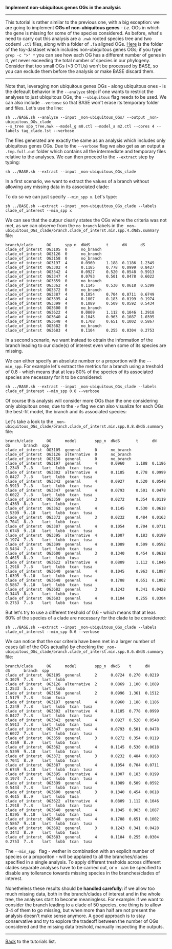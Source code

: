 **Implement non-ubiquitous genes OGs in the analysis**

---

This tutorial is rather similar to the previous one, with a big exception: 
we are going to implement **OGs of non-ubiquitous genes** - _i.e._ OGs in which the gene is missing for some of the species considered.
As before, what's need to carry out this analysis are a ```.nwk``` rooted species tree and two codeml ```.ctl``` files, along with a folder of ```.fa``` aligned OGs.
[Here](https://github.com/for-giobbe/BASE/tree/master/example/_non-ubiquitous_OGs) is the folder of the toy-dastaset which includes non-ubiquitous genes OGs; if 
you type ``` grep -c ">" *``` you can see how each OG has a different number of genes in it, yet never exceeding the total number of species in our phylogeny.
Consider that too small OGs (<3 OTUs) won't be processed by BASE, so you can exclude them before the analysis or make BASE discard them.

---

Note that, leveraging non ubiquitous genes OGs - along ubiquitous ones - is the defeault behavior in the ```--analyze``` step: if one wants 
to restrict the analyses to just ubiquitous OGs, the ```--ubiquitous``` flag needs to be used. We can also include ```--verbose``` so that BASE
 won't erase its temporary folder and files. Let's use the line:

```
sh ../BASE.sh --analyze --input _non-ubiquitous_OGs/ --output _non-ubiquitous_OGs_clade 
--s_tree spp_tree.nwk --model_g m0.ctl --model_a m2.ctl --cores 4 --labels tag_clade.lst --verbose
```

The files generated are exactly the same as an analysis which includes only ubiquitous genes OGs.
Due to the ```--verbose``` flag we also get as an output a ```.tmp.full.out``` folder which contains all the intermediate and temporary files relative to the analyses. 
We can then proceed to the ```--extract``` step by typing:

```
sh ../BASE.sh --extract --input _non-ubiquitous_OGs_clade
```

In a first scenario, we want to extract the values of a branch without allowing any missing data in its associated clade:

To do so we can just specify ```--min_spp x```.  Let's type:

```
sh ../BASE.sh --extract --input _non-ubiquitous_OGs_clade --labels clade_of_interest --min_spp x
```

We can see that the outpur clearly states the OGs where the criteria was not met, as we can observe from the ```no_branch``` labels
in the ```_non-ubiquitous_OGs_clade/branch.clade_of_interst.min.spp.4.dNdS.summary``` file:

```
branch/clade      OG      spp_n  dNdS       t      dN      dS
clade_of_interst  OG3105  0      no_branch
clade_of_interst  OG3126  0      no_branch
clade_of_interst  OG3158  0      no_branch
clade_of_interst  OG3197  4      0.0960     1.188  0.1186  1.2349
clade_of_interst  OG3302  4      0.1185     0.778  0.0999  0.8427
clade_of_interst  OG3342  4      0.0927     0.520  0.0548  0.5913
clade_of_interst  OG3347  4      0.0793     0.501  0.0478  0.6022
clade_of_interst  OG3359  0      no_branch
clade_of_interst  OG3362  4      0.1145     0.530  0.0618  0.5399
clade_of_interst  OG3372  0      no_branch
clade_of_interst  OG3387  4      0.1054     0.704  0.0711  0.6749
clade_of_interst  OG3395  4      0.1007     0.183  0.0199  0.1974
clade_of_interst  OG3399  4      0.1089     0.509  0.0592  0.5434
clade_of_interst  OG3600  0      no_branch
clade_of_interst  OG3622  4      0.0809     1.112  0.1046  1.2918
clade_of_interst  OG3640  4      0.1045     0.963  0.1087  1.0395
clade_of_interst  OG3648  4      0.1708     0.651  0.1002  0.5867
clade_of_interst  OG3682  0      no_branch
clade_of_interst  OG3683  4      0.1104     0.255  0.0304  0.2753
```

In a second scenario, we want instead to obtain the information of the branch leading to our clade(s) of interest even when some of its species are missing.

We can either specify an absolute number or a proportion with the ```--min_spp```. For example let's extract the metrics
for a branch using a treshold of 0.8 - which means that at leas 80% of the species of its associated species are necessary for it to be considered:

```
sh ../BASE.sh --extract --input _non-ubiquitous_OGs_clade --labels clade_of_interest --min_spp 0.8 --verbose
```

Of course this analysis will consider more OGs than the one considering only ubiquitous ones; due to the ```-v``` flag we can also visualize for each OGs
the best-fit model, the branch and its associated species:

Let's take a look to the ```_non-ubiquitous_OGs_clade/branch.clade_of_interst.min.spp.0.8.dNdS.summary``` file: 

```
branch/clade      OG      model        spp_n  dNdS       t      dN      dS      branch  spp
clade_of_interst  OG3105  general      0      no_branch
clade_of_interst  OG3126  alternative  0      no_branch
clade_of_interst  OG3158  general      0      no_branch
clade_of_interst  OG3197  general      4      0.0960     1.188  0.1186  1.2349  7..8    lart  lubb  tcan  tusa
clade_of_interst  OG3302  alternative  4      0.1185     0.778  0.0999  0.8427  7..8    lart  lubb  tcan  tusa
clade_of_interst  OG3342  general      4      0.0927     0.520  0.0548  0.5913  7..8    lart  lubb  tcan  tusa
clade_of_interst  OG3347  general      4      0.0793     0.501  0.0478  0.6022  7..8    lart  lubb  tcan  tusa
clade_of_interst  OG3359  general      3      0.0272     0.354  0.0119  0.4369  8..9    lart  lubb  tcan
clade_of_interst  OG3362  general      4      0.1145     0.530  0.0618  0.5399  9..10   lart  lubb  tcan  tusa
clade_of_interst  OG3372  general      3      0.0232     0.484  0.0163  0.7041  8..9    lart  lubb  tcan
clade_of_interst  OG3387  general      4      0.1054     0.704  0.0711  0.6749  9..10   lart  lubb  tcan  tusa
clade_of_interst  OG3395  alternative  4      0.1007     0.183  0.0199  0.1974  7..8    lart  lubb  tcan  tusa
clade_of_interst  OG3399  general      4      0.1089     0.509  0.0592  0.5434  7..8    lart  lubb  tcan  tusa
clade_of_interst  OG3600  general      3      0.1340     0.454  0.0618  0.4615  8..9    lart  lubb  tusa
clade_of_interst  OG3622  alternative  4      0.0809     1.112  0.1046  1.2918  7..8    lart  lubb  tcan  tusa
clade_of_interst  OG3640  general      4      0.1045     0.963  0.1087  1.0395  9..10   lart  lubb  tcan  tusa
clade_of_interst  OG3648  general      4      0.1708     0.651  0.1002  0.5867  9..10   lart  lubb  tcan  tusa
clade_of_interst  OG3682  general      3      0.1243     0.341  0.0428  0.3443  8..9    lart  lubb  tusa
clade_of_interst  OG3683  general      4      0.1104     0.255  0.0304  0.2753  7..8    lart  lubb  tcan  tusa
```

But let's try to use a different treshold of 0.6 - which means that at leas 60% of the species of a clade are necessary for the clade to be considered:

```
sh ../BASE.sh --extract --input _non-ubiquitous_OGs_clade --labels clade_of_interest --min_spp 0.6 --verbose
```

We can notice that the our criteria have been met in a larger number of cases (all of the OGs actually)
by checking the ```_non-ubiquitous_OGs_clade/branch.clade_of_interst.min.spp.0.6.dNdS.summary``` file:

```
branch/clade      OG      model        spp_n  dNdS    t      dN      dS      branch  spp
clade_of_interst  OG3105  general      2      0.0724  0.270  0.0219  0.3029  7..8    lart  lubb
clade_of_interst  OG3126  alternative  2      0.0869  1.100  0.1089  1.2533  5..6    lart  lubb
clade_of_interst  OG3158  general      2      0.0996  1.361  0.1512  1.5179  7..8    tcan  tusa
clade_of_interst  OG3197  general      4      0.0960  1.188  0.1186  1.2349  7..8    lart  lubb  tcan  tusa
clade_of_interst  OG3302  alternative  4      0.1185  0.778  0.0999  0.8427  7..8    lart  lubb  tcan  tusa
clade_of_interst  OG3342  general      4      0.0927  0.520  0.0548  0.5913  7..8    lart  lubb  tcan  tusa
clade_of_interst  OG3347  general      4      0.0793  0.501  0.0478  0.6022  7..8    lart  lubb  tcan  tusa
clade_of_interst  OG3359  general      3      0.0272  0.354  0.0119  0.4369  8..9    lart  lubb  tcan
clade_of_interst  OG3362  general      4      0.1145  0.530  0.0618  0.5399  9..10   lart  lubb  tcan  tusa
clade_of_interst  OG3372  general      3      0.0232  0.484  0.0163  0.7041  8..9    lart  lubb  tcan
clade_of_interst  OG3387  general      4      0.1054  0.704  0.0711  0.6749  9..10   lart  lubb  tcan  tusa
clade_of_interst  OG3395  alternative  4      0.1007  0.183  0.0199  0.1974  7..8    lart  lubb  tcan  tusa
clade_of_interst  OG3399  general      4      0.1089  0.509  0.0592  0.5434  7..8    lart  lubb  tcan  tusa
clade_of_interst  OG3600  general      3      0.1340  0.454  0.0618  0.4615  8..9    lart  lubb  tusa
clade_of_interst  OG3622  alternative  4      0.0809  1.112  0.1046  1.2918  7..8    lart  lubb  tcan  tusa
clade_of_interst  OG3640  general      4      0.1045  0.963  0.1087  1.0395  9..10   lart  lubb  tcan  tusa
clade_of_interst  OG3648  general      4      0.1708  0.651  0.1002  0.5867  9..10   lart  lubb  tcan  tusa
clade_of_interst  OG3682  general      3      0.1243  0.341  0.0428  0.3443  8..9    lart  lubb  tusa
clade_of_interst  OG3683  general      4      0.1104  0.255  0.0304  0.2753  7..8    lart  lubb  tcan  tusa

```

The ```--min_spp ``` flag - wether in combination with an explicit number of species or a proporiton - will be applaied to all the branches/clades specified
in a single analysis. To apply different tresholds across different clades separate analyses have to be carried out, or  ```x ``` can be specified to disable 
any tollerance towards missing species in the branches/clades of interest.

Nonetheless these results should be **handled carefully**: if we allow too much missing data, both in the branch/clades of interest and in the whole tree,
the analyses start to become meaningless. For example: if we want to consider the branch leading to a clade of 50 species, one thing is to allow 3-4 of them
to go missing, but when more than half are not present the analysis doesn't make sense anymore.
A good approach is to stay conservative and try to explore the tradeoff between the number of OGs considered and the missing data treshold,
manually inspecting the outputs.

---

[Back](https://github.com/for-giobbe/BASE/blob/master/tutorial_0.md) to the tutorials list.
